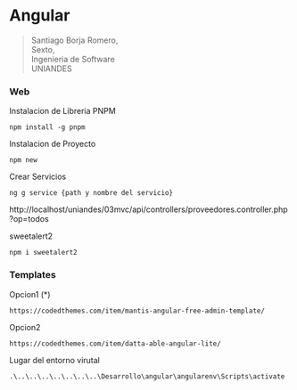 # Angular
>Santiago Borja Romero, <br>
Sexto, <br>
Ingenieria de Software<br>
UNIANDES

### Web



Instalacion de Libreria PNPM

```
npm install -g pnpm
```

Instalacion de Proyecto
```
npm new
```

Crear Servicios
```
ng g service {path y nombre del servicio}
```
http://localhost/uniandes/03mvc/api/controllers/proveedores.controller.php?op=todos

sweetalert2
```
npm i sweetalert2
```

### Templates
Opcion1 (*)
```
https://codedthemes.com/item/mantis-angular-free-admin-template/
```

Opcion2
```
https://codedthemes.com/item/datta-able-angular-lite/
```


Lugar del entorno virutal
```
.\..\..\..\..\..\..\..\Desarrollo\angular\angularenv\Scripts\activate
```